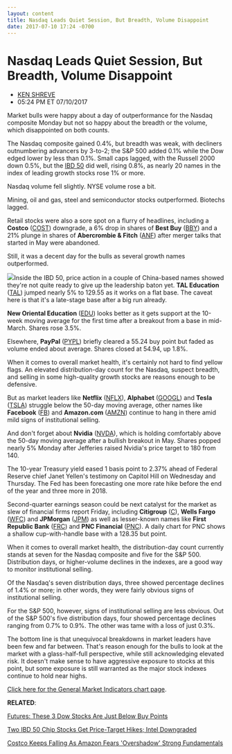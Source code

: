 ```yaml
---
layout: content
title: Nasdaq Leads Quiet Session, But Breadth, Volume Disappoint
date: 2017-07-10 17:24 -0700
---
```



Nasdaq Leads Quiet Session, But Breadth, Volume Disappoint
===========================================================




* [KEN SHREVE](https://www.investors.com/author/shrevek/ "Posts by KEN SHREVE")
* 05:24 PM ET 07/10/2017




Market bulls were happy about a day of outperformance for the Nasdaq composite Monday but not so happy about the breadth or the volume, which disappointed on both counts.




The Nasdaq composite gained 0.4%, but breadth was weak, with decliners outnumbering advancers by 3-to-2; the S&P 500 added 0.1% while the Dow edged lower by less than 0.1%. Small caps lagged, with the Russell 2000 down 0.5%, but the [IBD 50](https://www.investors.com/stock-lists/ibd-50/ibd-50-performance/) did well, rising 0.8%, as nearly 20 names in the index of leading growth stocks rose 1% or more.


Nasdaq volume fell slightly. NYSE volume rose a bit.


Mining, oil and gas, steel and semiconductor stocks outperformed. Biotechs lagged.


Retail stocks were also a sore spot on a flurry of headlines, including a **Costco** ([COST](https://research.investors.com/quote.aspx?symbol=COST)) downgrade, a 6% drop in shares of **Best Buy** ([BBY](https://research.investors.com/quote.aspx?symbol=BBY)) and a 21% plunge in shares of **Abercrombie & Fitch** ([ANF](https://research.investors.com/quote.aspx?symbol=ANF)) after merger talks that started in May were abandoned.


Still, it was a decent day for the bulls as several growth names outperformed.


![](https://www.investors.com/wp-content/uploads/2017/07/MP071017-176x300.png)Inside the IBD 50, price action in a couple of China-based names showed they're not quite ready to give up the leadership baton yet. **TAL Education** ([TAL](https://research.investors.com/quote.aspx?symbol=TAL)) jumped nearly 5% to 129.55 as it works on a flat base. The caveat here is that it's a late-stage base after a big run already.


**New Oriental Education** ([EDU](https://research.investors.com/quote.aspx?symbol=EDU)) looks better as it gets support at the 10-week moving average for the first time after a breakout from a base in mid-March. Shares rose 3.5%.


Elsewhere, **PayPal** ([PYPL](https://research.investors.com/quote.aspx?symbol=PYPL)) briefly cleared a 55.24 buy point but faded as volume ended about average. Shares closed at 54.94, up 1.8%.


When it comes to overall market health, it's certainly not hard to find yellow flags. An elevated distribution-day count for the Nasdaq, suspect breadth, and selling in some high-quality growth stocks are reasons enough to be defensive.


But as market leaders like **Netflix** ([NFLX](https://research.investors.com/quote.aspx?symbol=NFLX)), **Alphabet** ([GOOGL](https://research.investors.com/quote.aspx?symbol=GOOGL)) and **Tesla** ([TSLA](https://research.investors.com/quote.aspx?symbol=TSLA)) struggle below the 50-day moving average, other names like **Facebook** ([FB](https://research.investors.com/quote.aspx?symbol=FB)) and **Amazon.com** ([AMZN](https://research.investors.com/quote.aspx?symbol=AMZN)) continue to hang in there amid mild signs of institutional selling.


And don't forget about **Nvidia** ([NVDA](https://research.investors.com/quote.aspx?symbol=NVDA)), which is holding comfortably above the 50-day moving average after a bullish breakout in May. Shares popped nearly 5% Monday after Jefferies raised Nvidia's price target to 180 from 140.


The 10-year Treasury yield eased 1 basis point to 2.37% ahead of Federal Reserve chief Janet Yellen's testimony on Capitol Hill on Wednesday and Thursday. The Fed has been forecasting one more rate hike before the end of the year and three more in 2018.


Second-quarter earnings season could be next catalyst for the market as slew of financial firms report Friday, including **Citigroup** ([C](https://research.investors.com/quote.aspx?symbol=C)), **Wells Fargo** ([WFC](https://research.investors.com/quote.aspx?symbol=WFC)) and **JPMorgan** ([JPM](https://research.investors.com/quote.aspx?symbol=JPM)) as well as lesser-known names like **First Republic Bank** ([FRC](https://research.investors.com/quote.aspx?symbol=FRC)) and **PNC Financial** ([PNC](https://research.investors.com/quote.aspx?symbol=PNC)). A daily chart for PNC shows a shallow cup-with-handle base with a 128.35 but point.


When it comes to overall market health, the distribution-day count currently stands at seven for the Nasdaq composite and five for the S&P 500. Distribution days, or higher-volume declines in the indexes, are a good way to monitor institutional selling.


Of the Nasdaq's seven distribution days, three showed percentage declines of 1.4% or more; in other words, they were fairly obvious signs of institutional selling.


For the S&P 500, however, signs of institutional selling are less obvious. Out of the S&P 500's five distribution days, four showed percentage declines ranging from 0.7% to 0.9%. The other was tame with a loss of just 0.3%.


The bottom line is that unequivocal breakdowns in market leaders have been few and far between. That's reason enough for the bulls to look at the market with a glass-half-full perspective, while still acknowledging elevated risk. It doesn't make sense to have aggressive exposure to stocks at this point, but some exposure is still warranted as the major stock indexes continue to hold near highs.


[Click here for the General Market Indicators chart page](https://www.investors.com/wp-content/uploads/2017/07/IBD1007153136GMI.pdf).


**RELATED**:


[Futures: These 3 Dow Stocks Are Just Below Buy Points](https://www.investors.com/market-trend/stock-market-today/these-3-dow-stocks-are-just-below-buy-points/)


[Two IBD 50 Chip Stocks Get Price-Target Hikes; Intel Downgraded](https://www.investors.com/news/technology/two-ibd-50-chip-stocks-get-price-target-hikes-intel-downgraded/)


[Costco Keeps Falling As Amazon Fears 'Overshadow' Strong Fundamentals](https://www.investors.com/news/costco-continues-to-dive-as-amazon-fears-overshadow-strong-fundamentals/) 




